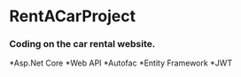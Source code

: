 # RentACarProject

<h3>Coding on the car rental website.</h3>

*Asp.Net Core 
*Web API
*Autofac
*Entity Framework
*JWT


